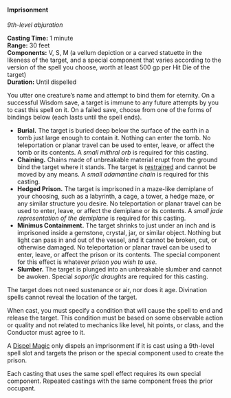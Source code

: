 #### Imprisonment
<!-- markdownlint-disable link-image-reference-definitions -->
[_metadata_:spell_name]:- "Imprisonment"
[_metadata_:spell_level]:- "9"
[_metadata_:spell_school]:- "abjuration"
[_metadata_:ritual]:- "false"
[_metadata_:casting_time_amount]:- "1"
[_metadata_:casting_time_unit]:- "minute"
[_metadata_:range]:- "30 feet"
[_metadata_:target]:- "one creature"
[_metadata_:components_verbal]:- "true"
[_metadata_:components_somatic]:- "true"
[_metadata_:components_material]:- "true"
[_metadata_:components_material_description]:- "a vellum depiction or a carved statuette in the likeness of the target, and a special component that varies according to the version of the spell you choose, worth at least 500 gp per Hit Die of the target"
[_metadata_:components_material_cost]:- "500 gp × number of hit dice"
[_metadata_:duration]:- "Until dispelled"
[_metadata_:concentration]:- "false"
[_metadata_:saving_throw]:- "Wisdom"
[_metadata_:saving_throw_success]:- "avoids_effect, special"
[_metadata_:compared_to_wotc_srd_5.1]:- "mechanics_different_wording_different"
[_metadata_:compared_to_a5e_srd]:- "mechanics_same_wording_different"
<!-- markdownlint-disable-next-line no-emphasis-as-heading -->
_9th-level abjuration_

**Casting Time:** 1 minute \
**Range:** 30 feet \
**Components:** V, S, M (a vellum depiction or a carved statuette in the likeness of the target, and a special component that varies according to the version of the spell you choose, worth at least 500 gp per Hit Die of the target) \
**Duration:** Until dispelled

You utter one creature’s name and attempt to bind them for eternity.
On a successful Wisdom save, a target is immune to any future attempts by you to cast this spell on it.
On a failed save, choose from one of the forms of bindings below (each lasts until the spell ends).

- **Burial.**
  The target is buried deep below the surface of the earth in a tomb just large enough to contain it.
  Nothing can enter the tomb.
  No teleportation or planar travel can be used to enter, leave, or affect the tomb or its contents.
  A _small mithral orb_ is required for this casting.
- **Chaining.**
  Chains made of unbreakable material erupt from the ground bind the target where it stands.
  The target is [restrained](#Conditions_restrained) and cannot be moved by any means.
  A _small adamantine chain_ is required for this casting.
- **Hedged Prison.**
  The target is imprisoned in a maze-like demiplane of your choosing, such as a labyrinth, a cage, a tower, a hedge maze, or any similar structure you desire.
  No teleportation or planar travel can be used to enter, leave, or affect the demiplane or its contents.
  A _small jade representation of the demiplane_ is required for this casting.
- **Minimus Containment.**
  The target shrinks to just under an inch and is imprisoned inside a gemstone, crystal, jar, or similar object.
  Nothing but light can pass in and out of the vessel, and it cannot be broken, cut, or otherwise damaged.
  No teleportation or planar travel can be used to enter, leave, or affect the prison or its contents.
  The special component for this effect is whatever _prison you wish to use_.
- **Slumber.**
  The target is plunged into an unbreakable slumber and cannot be awoken.
  Special _soporific draughts_ are required for this casting.

The target does not need sustenance or air, nor does it age.
Divination spells cannot reveal the location of the target.

When cast, you must specify a condition that will cause the spell to end and release the target.
This condition must be based on some observable action or quality and not related to mechanics like level, hit points, or class, and the Conductor must agree to it.

A [Dispel Magic](#Dispel_Magic_dispel_magic) only dispels an imprisonment if it is cast using a 9th-level spell slot and targets the prison or the special component used to create the prison.

Each casting that uses the same spell effect requires its own special component.
Repeated castings with the same component frees the prior occupant.
